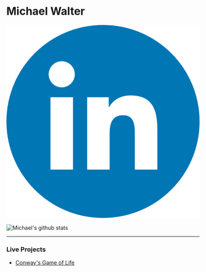<!--
### Hi there 👋
-->

# Michael Walter

<a href="https://www.linkedin.com/in/mpaw/"><img src="./linkedin.png"></a>

![Michael's github stats](https://github-readme-stats.vercel.app/api?username=M-PAW&show_icons=true&hide_border=true)

<hr />

### Live Projects 
  - [Conway's Game of Life](https://friendly-wozniak-c97571.netlify.app/)

<!--
**M-PAW/M-PAW** is a ✨ _special_ ✨ repository because its `README.md` (this file) appears on your GitHub profile.

Here are some ideas to get you started:

- 🔭 I’m currently working on ...
- 🌱 I’m currently learning ...
- 👯 I’m looking to collaborate on ...
- 🤔 I’m looking for help with ...
- 💬 Ask me about ...
- 📫 How to reach me: ...
- 😄 Pronouns: ...
- ⚡ Fun fact: ...
-->
